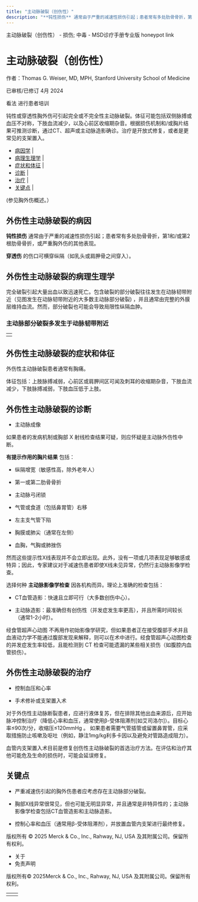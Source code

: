 ```yaml
---
title: "主动脉破裂（创伤性）"
description: "**钝性损伤** 通常由于严重的减速性损伤引起；患者常有多处肋骨骨折，第1和/或第2根肋骨骨折，或严重胸外伤的其他表现。"
---
```


﻿主动脉破裂（创伤性） \- 损伤; 中毒 \- MSD诊疗手册专业版 honeypot link

# 主动脉破裂（创伤性）

作者：Thomas G. Weiser, MD, MPH, Stanford University School of Medicine

已审核/已修订 4月 2024

看法 进行患者培训

钝性或穿透性胸外伤可引起完全或不完全性主动脉破裂。体征可能包括双侧脉搏或血压不对称，下肢血流减少，以及心前区收缩期杂音。根据损伤机制和/或胸片结果可推测诊断，通过CT、超声或主动脉造影确诊。治疗是开放式修复，或者是更常见的支架置入。

- [病因学](#病因学_v12529327_zh) \|
- [病理生理学](#病理生理学_v12529331_zh) \|
- [症状和体征](#症状和体征_v12529347_zh) \|
- [诊断](#诊断_v12529351_zh) \|
- [治疗](#治疗_v12529383_zh) \|
- [关键点](#关键点_v12529392_zh) \|

(参见胸外伤概述。）

## 外伤性主动脉破裂的病因

**钝性损伤** 通常由于严重的减速性损伤引起；患者常有多处肋骨骨折，第1和/或第2根肋骨骨折，或严重胸外伤的其他表现。

**穿透伤** 的伤口可横穿纵隔（如乳头或肩胛骨之间穿入）。

## 外伤性主动脉破裂的病理生理学

完全破裂引起大量出血以致迅速死亡。包含破裂的部分破裂往往发生在动脉韧带附近（见图发生在动脉韧带附近的大多数主动脉部分破裂) ，并且通常由完整的外膜层维持血流。然而，部分破裂也可能会导致局限性纵隔血肿。

### 主动脉部分破裂多发生于动脉韧带附近

|     |
| --- |
|  |

## 外伤性主动脉破裂的症状和体征

外伤性主动脉破裂患者通常有胸痛。

体征包括：上肢脉搏减弱，心前区或肩胛间区可闻及刺耳的收缩期杂音，下肢血流减少，下肢脉搏减弱，下肢血压低于上肢。

## 外伤性主动脉破裂的诊断

- 主动脉成像


如果患者的发病机制或胸部 X 射线检查结果可疑，则应怀疑是主动脉外伤性中断。

**有提示作用的胸片结果** 包括：

- 纵隔增宽（敏感性高，除外老年人）

- 第一或第二肋骨骨折

- 主动脉弓闭锁

- 气管或食道（包括鼻胃管）右移

- 左主支气管下陷

- 胸膜或肺尖（通常在左侧）

- 血胸，气胸或肺挫伤


然而这些提示性X线表现并不会立即出现。此外，没有一项或几项表现足够敏感或特异；因此，专家建议对于减速伤患者即使X线未见异常，仍然行主动脉影像学检查。

选择何种 **主动脉影像学检查** 因各机构而异。理论上准确的检查包括：

- CT血管造影：快速且立即可行（大多数创伤中心）。

- 主动脉造影：最准确但有创伤性（并发症发生率更高），并且所需时间较长（通常1-2小时）。


经食管超声心动图 不再用作初始影像学研究，但如果患者正在接受腹部手术并且血液动力学不能通过腹部发现来解释，则可以在术中进行。经食管超声心动图检查的并发症发生率较低，且能检测到 CT 检查可能遗漏的某些相关损伤（如腹腔内血管损伤）。

## 外伤性主动脉破裂的治疗

- 控制血压和心率

- 手术修补或支架置入术


对于外伤性主动脉断裂患者，应进行液体复苏，但在排除其他出血来源后，应开始脉冲控制治疗（降低心率和血压，通常使用β-受体阻滞剂\[如艾司洛尔\]）。目标心率≤90次/分，收缩压≤120mmHg 。 如果患者需要气管插管或留置鼻胃管，应采取措施防止咳嗽及呕吐（例如，静注1mg/kg利多卡因以及避免对管路造成阻力）。

血管内支架置入术目前是修复创伤性主动脉破裂的首选治疗方法。在评估和治疗其他可能危及生命的损伤时，可能会延误修复。

## 关键点

- 严重减速伤引起的胸外伤患者应考虑存在主动脉部分破裂。

- 胸部X线异常很常见，但也可能无明显异常，并且通常是非特异性的；主动脉影像学检查包括CT血管造影和主动脉造影。

- 控制心率和血压（通常用β-受体阻滞剂），并放置血管内支架进行最终修复。




版权所有 © 2025
Merck & Co., Inc., Rahway, NJ, USA 及其附属公司。保留所有权利。

- 关于
- 免责声明

版权所有© 2025Merck & Co., Inc., Rahway, NJ, USA 及其附属公司。保留所有权利。

|     |     |
| --- | --- |
|  |  |